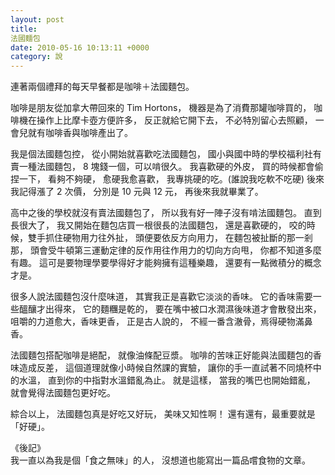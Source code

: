 ```yaml
---
layout: post
title: 
法國麵包
date: 2010-05-16 10:13:11 +0000
category: 說
---
```



連著兩個禮拜的每天早餐都是咖啡＋法國麵包。

咖啡是朋友從加拿大帶回來的 Tim Hortons，
機器是為了消費那罐咖啡買的，
咖啡機在操作上比摩卡壺方便許多，
反正就給它開下去，
不必特別留心去照顧，
一會兒就有咖啡香與咖啡產出了。

<!---->

我是個法國麵包控，
從小開始就喜歡吃法國麵包，
國小與國中時的學校福利社有賣一種法國麵包，
8 塊錢一個，可以啃很久。
我喜歡硬的外皮，
買的時候都會偷捏一下，
看夠不夠硬，
愈硬我愈喜歡，
我專挑硬的吃。(誰說我吃軟不吃硬)
後來我記得漲了 2 次價，
分別是 10 元與 12 元，
再後來我就畢業了。

高中之後的學校就沒有賣法國麵包了，
所以我有好一陣子沒有啃法國麵包。
直到長很大了，
我又開始在麵包店買一根很長的法國麵包，
還是喜歡硬的，
咬的時候，雙手抓住硬物用力往外扯，
頭便要依反方向用力，
在麵包被扯斷的那一剎那，
頭會受牛頓第三運動定律的反作用往作用力的切向方向甩，
你都不知道多麼有趣。
這可是要物理學要學得好才能夠擁有這種樂趣，
還要有一點微積分的概念才是。

很多人說法國麵包沒什麼味道，
其實我正是喜歡它淡淡的香味。
它的香味需要一些醞釀才出得來，
它的麵糰是乾的，
要在嘴中被口水潤濕後味道才會散發出來，
咀嚼的力道愈大，香味更香，
正是古人說的，
不經一番含澈骨，焉得硬物滿鼻香。

法國麵包搭配咖啡是絕配，
就像油條配豆漿。
咖啡的苦味正好能與法國麵包的香味造成反差，
這個道理就像小時候自然課的實驗，
讓你的手一直試著不同燒杯中的水溫，
直到你的中指對水溫錯亂為止。
就是這樣，
當我的嘴巴也開始錯亂，
就會覺得法國麵包更好吃。

綜合以上，
法國麵包真是好吃又好玩，
美味又知性啊！
還有還有，最重要就是「好硬」。


《後記》<br />
我一直以為我是個「食之無味」的人，
沒想道也能寫出一篇品嚐食物的文章。
